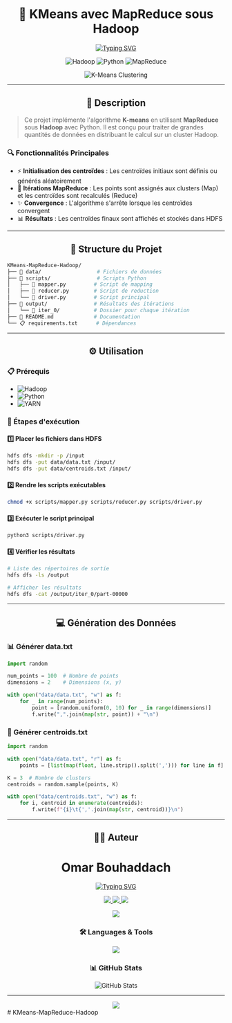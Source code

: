 <div align="center">

# 🌟 KMeans avec MapReduce sous Hadoop

[![Typing SVG](https://readme-typing-svg.demolab.com?font=Fira+Code&size=24&pause=1000&color=36BCF7FF&center=true&vCenter=true&random=false&width=600&lines=K-means+Clustering+avec+MapReduce;Big+Data+Processing;Distributed+Computing)](https://git.io/typing-svg)

<p align="center">
  <img src="https://img.shields.io/badge/Apache-Hadoop-%2300B4FF?style=for-the-badge&logo=apache-hadoop&logoColor=white" alt="Hadoop"/>
  <img src="https://img.shields.io/badge/Python-3.x-%233776AB?style=for-the-badge&logo=python&logoColor=white" alt="Python"/>
  <img src="https://img.shields.io/badge/MapReduce-Framework-%2300B4FF?style=for-the-badge&logoColor=white" alt="MapReduce"/>
</p>

![K-Means Clustering](https://upload.wikimedia.org/wikipedia/commons/e/ea/K-means_convergence.gif)


</div>

---

<div align="center">

## 🎯 Description

</div>

> Ce projet implémente l'algorithme **K-means** en utilisant **MapReduce** sous **Hadoop** avec Python. Il est conçu pour traiter de grandes quantités de données en distribuant le calcul sur un cluster Hadoop.

### 🔍 Fonctionnalités Principales

- ⚡ **Initialisation des centroïdes** : Les centroïdes initiaux sont définis ou générés aléatoirement
- 🔄 **Itérations MapReduce** : Les points sont assignés aux clusters (Map) et les centroïdes sont recalculés (Reduce)
- ✨ **Convergence** : L'algorithme s'arrête lorsque les centroïdes convergent
- 📊 **Résultats** : Les centroïdes finaux sont affichés et stockés dans HDFS

---

<div align="center">

## 📁 Structure du Projet

</div>

```bash
KMeans-MapReduce-Hadoop/
├── 📂 data/                  # Fichiers de données
├── 📂 scripts/               # Scripts Python
│   ├── 📜 mapper.py         # Script de mapping
│   ├── 📜 reducer.py        # Script de reduction
│   └── 📜 driver.py         # Script principal
├── 📂 output/               # Résultats des itérations
│   └── 📂 iter_0/           # Dossier pour chaque itération
├── 📝 README.md             # Documentation
└── 📋 requirements.txt      # Dépendances
```

---

<div align="center">

## ⚙️ Utilisation

</div>

### 📋 Prérequis

- ![Hadoop](https://img.shields.io/badge/Hadoop-Installed-%23FF7F0E?style=flat-square&logo=apache-hadoop)
- ![Python](https://img.shields.io/badge/Python-3.x-%233776AB?style=flat-square&logo=python)
- ![YARN](https://img.shields.io/badge/YARN-Running-%23E8E8E8?style=flat-square&logo=apache)

### 🚀 Étapes d'exécution

#### 1️⃣ Placer les fichiers dans HDFS

```bash
hdfs dfs -mkdir -p /input
hdfs dfs -put data/data.txt /input/
hdfs dfs -put data/centroids.txt /input/
```

#### 2️⃣ Rendre les scripts exécutables

```bash
chmod +x scripts/mapper.py scripts/reducer.py scripts/driver.py
```

#### 3️⃣ Exécuter le script principal

```bash
python3 scripts/driver.py
```

#### 4️⃣ Vérifier les résultats

```bash
# Liste des répertoires de sortie
hdfs dfs -ls /output

# Afficher les résultats
hdfs dfs -cat /output/iter_0/part-00000
```

---

<div align="center">

## 💻 Génération des Données

</div>

### 📊 Générer data.txt

```python
import random

num_points = 100  # Nombre de points
dimensions = 2    # Dimensions (x, y)

with open("data/data.txt", "w") as f:
    for _ in range(num_points):
        point = [random.uniform(0, 10) for _ in range(dimensions)]
        f.write(",".join(map(str, point)) + "\n")
```

### 🎯 Générer centroids.txt

```python
import random

with open("data/data.txt", "r") as f:
    points = [list(map(float, line.strip().split(','))) for line in f]

K = 3  # Nombre de clusters
centroids = random.sample(points, K)

with open("data/centroids.txt", "w") as f:
    for i, centroid in enumerate(centroids):
        f.write(f"{i}\t{','.join(map(str, centroid))}\n")
```

---







<div align="center">

## 👨‍💻 Auteur

# Omar Bouhaddach

[![Typing SVG](https://readme-typing-svg.demolab.com?font=Fira+Code&weight=600&size=24&pause=1000&color=36BCF7FF&center=true&vCenter=true&random=false&width=600&lines=Bugs+Shadow;D%C3%A9veloppeur+principal)](https://git.io/typing-svg)



<p align="center">
  <a href="mailto:bouhaddachomar@gmail.com">
    <img src="https://img.shields.io/badge/Gmail-333333?style=for-the-badge&logo=gmail&logoColor=red" />
  </a>
  <a href="https://www.linkedin.com/in/omar-bouhaddach-7420a02b4/" target="_blank">
    <img src="https://img.shields.io/badge/LinkedIn-0077B5?style=for-the-badge&logo=linkedin&logoColor=white" />
  </a>
  <a href="https://github.com/bugshadow" target="_blank">
    <img src="https://img.shields.io/badge/GitHub-100000?style=for-the-badge&logo=github&logoColor=white" />
  </a>
</p>

<p align="center">
  <img src="https://komarev.com/ghpvc/?username=bugshadow&color=blueviolet&style=for-the-badge&label=PROFILE+VIEWS" />
</p>

### 🛠️ Languages & Tools

<div align="center">
  <img src="https://skillicons.dev/icons?i=python,hadoop,docker,git" />
</div>

### 📊 GitHub Stats

![GitHub Stats](https://github-readme-streak-stats.herokuapp.com/?user=bugshadow&theme=tokyonight&hide_border=true)

</div>

---

<div align="center">
  <img src="https://capsule-render.vercel.app/api?type=waving&color=gradient&height=100&section=footer"/>
</div>
#   K M e a n s - M a p R e d u c e - H a d o o p  
 